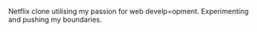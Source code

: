 Netflix clone utilising my passion for web develp=opment. Experimenting and pushing my boundaries. 
